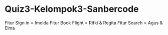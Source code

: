 # Quiz3-Kelompok3-Sanbercode
Fitur Sign in = Imelda
Fitur Book Flight = Rifki & Regita
Fitur Search = Agus & Elma
